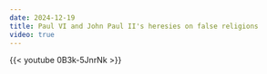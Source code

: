 ```yaml
---
date: 2024-12-19
title: Paul VI and John Paul II's heresies on false religions
video: true
---
```



{{< youtube 0B3k-5JnrNk >}}
